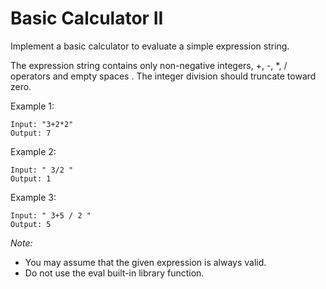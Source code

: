 # Basic Calculator II

Implement a basic calculator to evaluate a simple expression string.

The expression string contains only non-negative integers, +, -, *, / operators and empty spaces . The integer division should truncate toward zero.

Example 1:
```
Input: "3+2*2"
Output: 7
```

Example 2:

```
Input: " 3/2 "
Output: 1
```

Example 3:
```
Input: " 3+5 / 2 "
Output: 5
```

*Note:*
- You may assume that the given expression is always valid.
- Do not use the eval built-in library function.

